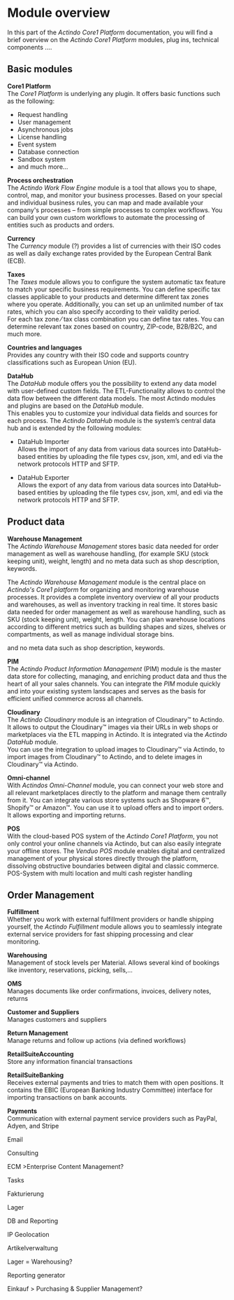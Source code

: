 # Module overview

In this part of the *Actindo Core1 Platform* documentation, you will find a brief overview on the *Actindo Core1 Platform* modules, plug ins, technical components ....

## Basic modules

**Core1 Platform**   
The *Core1 Platform* is underlying any plugin. It offers basic functions such as the following:
- Request handling
- User management
- Asynchronous jobs 
- License handling
- Event system
- Database connection
- Sandbox system   
- and much more...

**Process orchestration**    
The *Actindo Work Flow Engine* module is a tool that allows you to shape, control, map, and monitor your business processes. Based on your special and individual business rules, you can map and made available your company's processes &ndash; from simple processes to complex workflows. You can build your own custom workflows to automate the processing of entities such as products and orders.

**Currency**   
The *Currency* module (?) <!---ist das ein Modul?--> provides a list of currencies with their ISO codes as well as daily exchange rates provided by the European Central Bank (ECB).

**Taxes**   
The *Taxes* module allows you to configure the system automatic tax feature to match your specific business requirements. You can define specific tax classes applicable to your products and determine different tax zones where you operate. Additionally, you can set up an unlimited number of tax rates, which you can also specify according to their validity period.   
For each tax zone &frasl; tax class combination you can define tax rates. You can determine relevant tax zones based on country, ZIP-code, B2B/B2C, and much more.

**Countries and languages**   
Provides any country with their ISO code and supports country classifications such as European Union (EU).


**DataHub**   
The *DataHub* module offers you the possibility to extend any data model with user-defined custom fields. The ETL-Functionality allows to control the data flow between the different data models. The most Actindo modules and plugins are based on the *DataHub* module.  
This enables you to customize your individual data fields and sources for each process. The *Actindo DataHub* module is the system’s central data hub and is extended by the following modules:   
- DataHub Importer  
Allows the import of any data from various data sources into DataHub-based entities by uploading the file types csv, json, xml, and edi via the network protocols HTTP and SFTP.

- DataHub Exporter  
Allows the export of any data from various data sources into DataHub-based entities by uploading the file types csv, json, xml, and edi via the network protocols HTTP and SFTP.



## Product data

**Warehouse Management**   
The *Actindo Warehouse Management* stores basic data needed for order management as well as warehouse handling, (for example SKU (stock keeping unit), weight, length) and no meta data such as shop description, keywords. <!---Julian, das war in Deiner Grafik, was bedeutet das?--> 

The *Actindo Warehouse Management* module is the central place on *Actindo's Core1 platform* for organizing and monitoring warehouse processes. It provides a complete inventory overview of all your products and warehouses, as well as inventory tracking in real time. It stores basic data needed for order management as well as warehouse handling, such as SKU (stock keeping unit), weight, length. You can plan warehouse locations according to different metrics such as building shapes and sizes, shelves or compartments, as well as manage individual storage bins. 

 and no meta data such as shop description, keywords. <!---Julian, in Deiner Grafik, was bedeutet das?--> 

**PIM**  
The *Actindo Product Information Management* (PIM) module is the master data store for collecting, managing, and enriching product data and thus the heart of all your sales channels. You can integrate the *PIM* module quickly and into your existing system landscapes and serves as the basis for efficient unified commerce across all channels.

**Cloudinary**  
The *Actindo Cloudinary* module is an integration of Cloudinary&trade; to Actindo. It allows to output the Cloudinary&trade; images via their URLs in web shops or marketplaces via the ETL mapping in Actindo. It is integrated via the *Actindo DataHub* module.  
 You can use the integration to upload images to Cloudinary&trade; via Actindo, to import images from Cloudinary&trade; to Actindo, and to delete images in Cloudinary&trade; via Actindo.

**Omni-channel**  
With *Actindos Omni-Channel* module, you can connect your web store and all relevant marketplaces directly to the platform and manage them centrally from it. You can integrate various store systems such as Shopware 6&trade;, Shopify&trade; or Amazon&trade;. You can use it to upload offers and to import orders. It allows exporting and importing returns.

**POS**  
With the cloud-based POS system of the *Actindo Core1 Platform*, you not only control your online channels via Actindo, but can also easily integrate your offline stores. The *Venduo POS* module enables digital and centralized management of your physical stores directly through the platform, dissolving obstructive boundaries between digital and classic commerce.
POS-System with multi location and multi cash register handling


## Order Management

**Fulfillment**   
Whether you work with external fulfillment providers or handle shipping yourself, the *Actindo Fulfillment* module allows you to seamlessly integrate external service providers for fast shipping processing and clear monitoring.

**Warehousing**   
Management of stock levels per Material. Allows several kind of bookings like inventory, reservations, picking, sells,...

**OMS**   
Manages documents like order confirmations, invoices, delivery notes, returns

**Customer and Suppliers**    
Manages customers and suppliers


**Return Management**   
Manage returns and follow up actions (via defined workflows)


**RetailSuiteAccounting**    
Store any information financial transactions

**RetailSuiteBanking**   
Receives external payments and tries to match them with open positions. It contains the EBIC (European Banking Industry Committee) interface for importing transactions on bank accounts.

**Payments**   
Communication with external payment service providers such as PayPal, Adyen, and Stripe




Email


Consulting

ECM >Enterprise Content Management?

Tasks

Fakturierung

Lager

DB and Reporting   


IP Geolocation

Artikelverwaltung

Lager = Warehousing?

Reporting generator


Einkauf > Purchasing & Supplier Management?